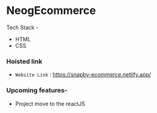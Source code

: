 # NeogEcommerce

Tech Stack -

- HTML 
- CSS

### Hoisted link

- `Website Link` : <https://snapby-ecommerce.netlify.app/> 


### Upcoming features-

- Project move to the reactJS 
